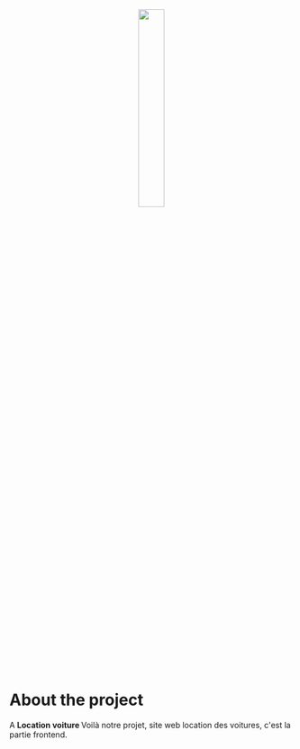 <div align='center'><img style="width:30%" src='https://user-images.githubusercontent.com/105128267/218077760-5694a4ac-4e37-4de7-b31f-268ccd27400a.png'/></div>

# About the project

  <p>A <b>  Location voiture </b> Voilà notre projet, site web location des voitures, c'est la partie frontend.</p>